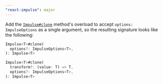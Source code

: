 ```yaml
---
"react-impulse": major
---
```


Add the [`Impulse#clone`](./#impulseclone) method's overload to accept `options: ImpulseOptions` as a single argument, so the resulting signature looks like the following:

```dart
Impulse<T>#clone(
  options?: ImpulseOptions<T>,
): Impulse<T>

Impulse<T>#clone(
  transform?: (value: T) => T,
  options?: ImpulseOptions<T>,
): Impulse<T>
```
